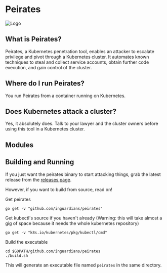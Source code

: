 # Peirates
![Logo](https://github.com/inguardians/peirates/blob/master/peirates_logo.png)
## What is Peirates?

Peirates, a Kubernetes penetration tool, enables an attacker to escalate privilege and pivot through a Kubernetes cluster. It automates known techniques to steal and collect service accounts, obtain further code execution, and gain control of the cluster.

## Where do I run Peirates?

You run Peirates from a container running on Kubernetes.

## Does Kubernetes attack a cluster?

Yes, it absolutely does. Talk to your lawyer and the cluster owners before using this tool in a Kubernetes cluster.

## Modules

## Building and Running

If you just want the peirates binary to start attacking things, grab the latest
release from the [releases page](https://github.com/inguardians/peirates/releases).

However, if you want to build from source, read on!

Get peirates

    go get -v "github.com/inguardians/peirates"

Get kubectl's source if you haven't already (Warning: this will take almost a
gig of space because it needs the whole kubernetes repository)

    go get -v "k8s.io/kubernetes/pkg/kubectl/cmd"

Build the executable

    cd $GOPATH/github.com/inguardians/peirates
    ./build.sh

This will generate an executable file named `peirates` in the same directory.

